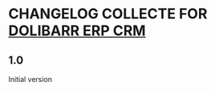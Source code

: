 # CHANGELOG COLLECTE FOR <a href="https://www.dolibarr.org">DOLIBARR ERP CRM</a>

## 1.0
Initial version

